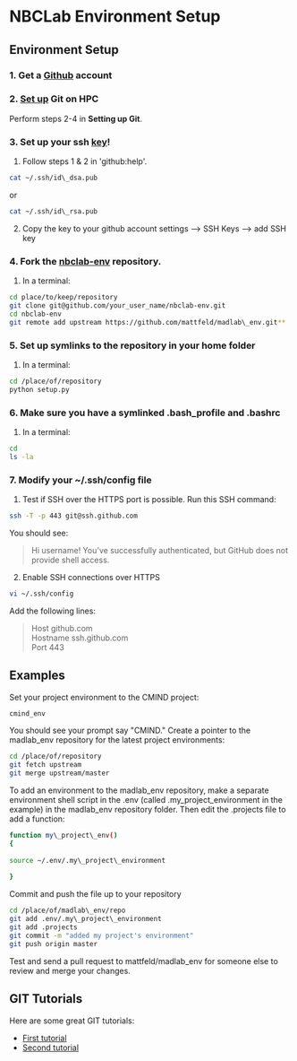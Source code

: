 NBCLab Environment Setup
======

Environment Setup
-----------------

### 1. Get a [Github](https://github.com/) account

### 2. [Set up](https://help.github.com/articles/set-up-git/) Git on HPC
Perform steps 2-4 in **Setting up Git**.

### 3. Set up your ssh [key](https://help.github.com/articles/generating-ssh-keys/)!
1. Follow steps 1 & 2 in 'github:help'.

```bash
cat ~/.ssh/id\_dsa.pub
```

or

```bash
cat ~/.ssh/id\_rsa.pub
```

2. Copy the key to your github account settings --> SSH Keys --> add SSH key

### 4. Fork the [nbclab-env](https://github.com/mattfeld/madlab_env) repository.
1. In a terminal:

```bash
cd place/to/keep/repository
git clone git@github.com/your_user_name/nbclab-env.git
cd nbclab-env
git remote add upstream https://github.com/mattfeld/madlab\_env.git**
```

### 5. Set up symlinks to the repository in your home folder
1. In a terminal:
```bash
cd /place/of/repository
python setup.py
```

### 6. Make sure you have a symlinked .bash_profile and .bashrc
1. In a terminal:
```bash
cd
ls -la
```

### 7. Modify your ~/.ssh/config file
1. Test if SSH over the HTTPS port is possible. Run this SSH command:

```bash
ssh -T -p 443 git@ssh.github.com
```

You should see:

> Hi username! You've successfully authenticated, but GitHub does not provide shell access.

2. Enable SSH connections over HTTPS

```bash
vi ~/.ssh/config
```

Add the following lines:  
> Host github.com  
> Hostname ssh.github.com  
> Port 443  

## Examples

Set your project environment to the CMIND project:

```bash
cmind_env
```

You should see your prompt say "CMIND." Create a pointer to the madlab_env repository for the latest project environments:

```bash
cd /place/of/repository
git fetch upstream
git merge upstream/master
```

To add an environment to the madlab_env repository, make a separate environment shell script in the .env (called .my_project_environment in the example) in the madlab_env repository folder. Then edit the .projects file to add a function:

```bash
function my\_project\_env()
{
  
source ~/.env/.my\_project\_environment
  
}
```

Commit and push the file up to your repository

```bash
cd /place/of/madlab\_env/repo
git add .env/.my\_project\_environment
git add .projects
git commit -m "added my project's environment"
git push origin master
```
Test and send a pull request to mattfeld/madlab_env for someone else to review and merge your changes.

## GIT Tutorials
Here are some great GIT tutorials:  
- [First tutorial](http://nyuccl.org/pages/gittutorial/)  
- [Second tutorial](http://nbviewer.ipython.org/github/fperez/reprosw/blob/master/Version%20Control.ipynb)  
